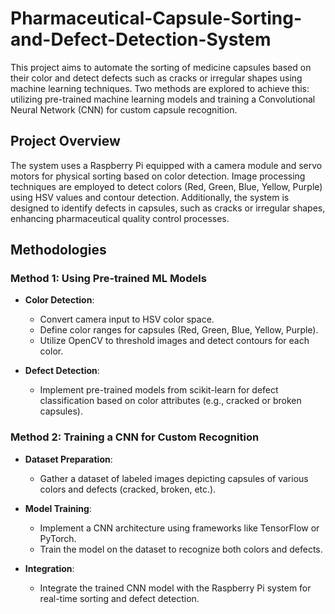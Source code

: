 
# Pharmaceutical-Capsule-Sorting-and-Defect-Detection-System

This project aims to automate the sorting of medicine capsules based on their color and detect defects such as cracks or irregular shapes using machine learning techniques. Two methods are explored to achieve this: utilizing pre-trained machine learning models and training a Convolutional Neural Network (CNN) for custom capsule recognition.

## Project Overview

The system uses a Raspberry Pi equipped with a camera module and servo motors for physical sorting based on color detection. Image processing techniques are employed to detect colors (Red, Green, Blue, Yellow, Purple) using HSV values and contour detection. Additionally, the system is designed to identify defects in capsules, such as cracks or irregular shapes, enhancing pharmaceutical quality control processes.


## Methodologies

### Method 1: Using Pre-trained ML Models

- **Color Detection**:
  - Convert camera input to HSV color space.
  - Define color ranges for capsules (Red, Green, Blue, Yellow, Purple).
  - Utilize OpenCV to threshold images and detect contours for each color.
  
- **Defect Detection**:
  - Implement pre-trained models from scikit-learn for defect classification based on color attributes (e.g., cracked or broken capsules).

### Method 2: Training a CNN for Custom Recognition

- **Dataset Preparation**:
  - Gather a dataset of labeled images depicting capsules of various colors and defects (cracked, broken, etc.).

- **Model Training**:
  - Implement a CNN architecture using frameworks like TensorFlow or PyTorch.
  - Train the model on the dataset to recognize both colors and defects.

- **Integration**:
  - Integrate the trained CNN model with the Raspberry Pi system for real-time sorting and defect detection.
